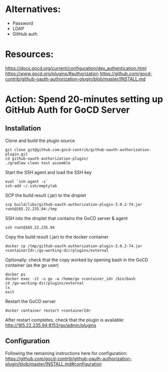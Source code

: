 # Alternatives:

- Password
- LDAP
- GitHub auth

# Resources:

https://docs.gocd.org/current/configuration/dev_authentication.html
https://www.gocd.org/plugins/#authorization
https://github.com/gocd-contrib/github-oauth-authorization-plugin/blob/master/INSTALL.md

# Action: Spend 20-minutes setting up GitHub Auth for GoCD Server

## Installation

Clone and build the plugin source
```
git clone git@github.com:gocd-contrib/github-oauth-authorization-plugin.git
cd github-oauth-authorization-plugin/
./gradlew clean test assemble
```

Start the SSH agent and load the SSH key
```
eval `ssh-agent -s`
ssh-add ~/.ssh/emptylab
```

SCP the build result (.jar) to the droplet
```
scp build/libs/github-oauth-authorization-plugin-3.0.2-74.jar root@165.22.235.94:/tmp
```

SSH into the droplet that contains the GoCD server & agent
```
ssh root@165.22.235.94
```

Copy the build result (.jar) to the docker container
```
docker cp /tmp/github-oauth-authorization-plugin-3.0.2-74.jar <containerId>:/go-working-dir/plugins/external
```

Optionally: check that the copy worked by opening bash in the GoCD container (as the go user)
```
docker ps
docker exec -it -u go -w /home/go <container_id> /bin/bash
cd /go-working-dir/plugins/external
ls
exit
```

Restart the GoCD server 
```
docker container restart <containerId>
```

After restart completes, check that the plugin is available: http://165.22.235.94:8153/go/admin/plugins

## Configuration

Following the remaining instructions here for configuration: 
https://github.com/gocd-contrib/github-oauth-authorization-plugin/blob/master/INSTALL.md#configuration


